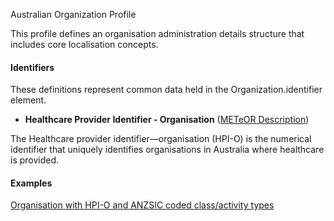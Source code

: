 Australian Organization Profile

This profile defines an organisation administration details structure that includes core localisation concepts.

#### Identifiers
These definitions represent common data held in the Organization.identifier element.

* __Healthcare Provider Identifier - Organisation__ ([METeOR Description](http://meteor.aihw.gov.au/content/index.phtml/itemId/426830))

The Healthcare provider identifier—organisation (HPI-O) is the numerical identifier that uniquely identifies organisations in Australia where healthcare is provided.

#### Examples

[Organisation with HPI-O and ANZSIC coded class/activity types](organization-example0.html)

